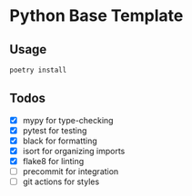# Python Base Template

## Usage
```bash
poetry install
```

## Todos
- [x] mypy for type-checking
- [x] pytest for testing
- [x] black for formatting
- [x] isort for organizing imports
- [x] flake8 for linting
- [ ] precommit for integration
- [ ] git actions for styles